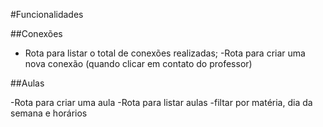 #Funcionalidades

##Conexões

- Rota para listar o total de conexões realizadas;
-Rota para criar uma nova conexão (quando clicar em contato do professor)


##Aulas

-Rota para criar uma aula
-Rota para listar aulas
    -filtar por matéria, dia da semana e horários